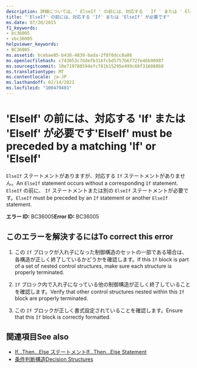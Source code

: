 ```yaml
---
description: 詳細については、' ElseIf ' の前には、対応する ' If ' または ' ElseIf ' を指定しなければなりません
title: "'ElseIf' の前には、対応する 'If' または 'ElseIf' が必要です"
ms.date: 07/20/2015
f1_keywords:
- bc36005
- vbc36005
helpviewer_keywords:
- BC36005
ms.assetid: bcebae85-b438-4839-bada-2f8f8dcc8a86
ms.openlocfilehash: c743053c7ddefb316fcbd5757b6f72fe46b90987
ms.sourcegitcommit: 10e719780594efc781b15295e499c66f316068b8
ms.translationtype: MT
ms.contentlocale: ja-JP
ms.lasthandoff: 02/14/2021
ms.locfileid: "100479401"
---
```

# <a name="elseif-must-be-preceded-by-a-matching-if-or-elseif"></a><span data-ttu-id="5c342-103">'ElseIf' の前には、対応する 'If' または 'ElseIf' が必要です</span><span class="sxs-lookup"><span data-stu-id="5c342-103">'ElseIf' must be preceded by a matching 'If' or 'ElseIf'</span></span>

<span data-ttu-id="5c342-104">`ElseIf` ステートメントがありますが、対応する `If` ステートメントがありません。</span><span class="sxs-lookup"><span data-stu-id="5c342-104">An `ElseIf` statement occurs without a corresponding `If` statement.</span></span> <span data-ttu-id="5c342-105">`ElseIf` の前に、 `If` ステートメントまたは別の `ElseIf` ステートメントが必要です。</span><span class="sxs-lookup"><span data-stu-id="5c342-105">`ElseIf` must be preceded by an `If` statement or another `ElseIf` statement.</span></span>  
  
 <span data-ttu-id="5c342-106">**エラー ID:** BC36005</span><span class="sxs-lookup"><span data-stu-id="5c342-106">**Error ID:** BC36005</span></span>  
  
## <a name="to-correct-this-error"></a><span data-ttu-id="5c342-107">このエラーを解決するには</span><span class="sxs-lookup"><span data-stu-id="5c342-107">To correct this error</span></span>  
  
1. <span data-ttu-id="5c342-108">この `If` ブロックが入れ子になった制御構造のセットの一部である場合は、各構造が正しく終了しているかどうかを確認します。</span><span class="sxs-lookup"><span data-stu-id="5c342-108">If this `If` block is part of a set of nested control structures, make sure each structure is properly terminated.</span></span>  
  
2. <span data-ttu-id="5c342-109">`If` ブロック内で入れ子になっている他の制御構造が正しく終了していることを確認します。</span><span class="sxs-lookup"><span data-stu-id="5c342-109">Verify that other control structures nested within this `If` block are properly terminated.</span></span>  
  
3. <span data-ttu-id="5c342-110">この `If` ブロックが正しく書式設定されていることを確認します。</span><span class="sxs-lookup"><span data-stu-id="5c342-110">Ensure that this `If` block is correctly formatted.</span></span>  
  
## <a name="see-also"></a><span data-ttu-id="5c342-111">関連項目</span><span class="sxs-lookup"><span data-stu-id="5c342-111">See also</span></span>

- [<span data-ttu-id="5c342-112">If...Then...Else ステートメント</span><span class="sxs-lookup"><span data-stu-id="5c342-112">If...Then...Else Statement</span></span>](../language-reference/statements/if-then-else-statement.md)
- [<span data-ttu-id="5c342-113">条件判断構造</span><span class="sxs-lookup"><span data-stu-id="5c342-113">Decision Structures</span></span>](../programming-guide/language-features/control-flow/decision-structures.md)

